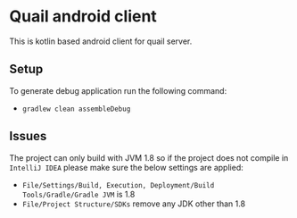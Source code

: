 # Quail android client

This is kotlin based android client for quail server.

## Setup

To generate debug application run the following command:

 - `gradlew clean assembleDebug`

## Issues

The project can only build with JVM 1.8 so if the project does not compile in `IntelliJ IDEA` please make sure the below settings are applied:

 - `File/Settings/Build, Execution, Deployment/Build Tools/Gradle/Gradle JVM` is 1.8
 - `File/Project Structure/SDKs` remove any JDK other than 1.8
